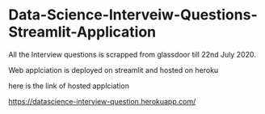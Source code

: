 # Data-Science-Interveiw-Questions-Streamlit-Application

All the Interview questions is scrapped from glassdoor till 22nd July 2020.

Web applciation is deployed on streamlit and hosted on heroku

here is the link of hosted applciation 

https://datascience-interview-question.herokuapp.com/
